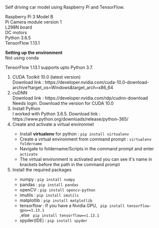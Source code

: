Self driving car model using Raspberry Pi and TensorFlow.

Raspberry Pi 3 Model B<br/>
Pi Camera module version 1<br/>
L298N board<br/>
DC motors<br/>
Python 3.6.5<br/>
TensorFlow 1.13.1<br/>

<b>Setting up the environment</b><br/>
Not using conda<br/>

TensorFlow 1.13.1 supports upto Python 3.7.<br/>
<ol>
<li> CUDA Toolkit 10.0 (latest version)</li>
Download link : https://developer.nvidia.com/cuda-10.0-download-archive?target_os=Windows&target_arch=x86_64 <br/>
<li> cuDNN </li>
Download link : https://developer.nvidia.com/rdp/cudnn-download <br/>
Needs login. Download the version for CUDA 10.0

<li> Install Python </li>
I worked with Python 3.6.5.
Download link : https://www.python.org/downloads/release/python-365/

<li>Create and activate a virtual environmet</li>
<ul>
  <li>Install <b>virtualenv</b> for python : <code>pip install virtualenv</code></li>  
  <li>Create a virtual environment from command prompt : <code>virtualenv foldername</code></li>
  <li>Navigate to foldername/Scripts in the command prompt and enter <code>activate</code></li>
  <li>The virtual environment is activated and you can see it's name in brackets before the path in the command prompt</li>
</ul>

<li>Install the required packages</li>
<ul>
  <li>numpy : <code>pip install numpy</code></li>
  <li>pandas : <code>pip install pandas</code></li>
  <li>openCV : <code>pip install opencv-python</code></li>
  <li>imutils : <code>pip install imutils</code></li>
  <li>matplotlib : <code>pip install matplotlib</code></li>
  <li>tensorflow : If you have a Nvidia GPU, <code> pip install tensorflow-gpu==1.13.1</code><br/>
    ,else <code> pip install tensorflow==1.13.1</code>
  </li>
  <li> spyder(IDE) : <code>pip install spyder</li>
